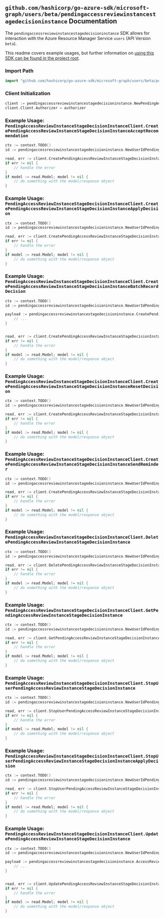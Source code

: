
## `github.com/hashicorp/go-azure-sdk/microsoft-graph/users/beta/pendingaccessreviewinstancestagedecisioninstance` Documentation

The `pendingaccessreviewinstancestagedecisioninstance` SDK allows for interaction with the Azure Resource Manager Service `users` (API Version `beta`).

This readme covers example usages, but further information on [using this SDK can be found in the project root](https://github.com/hashicorp/go-azure-sdk/tree/main/docs).

### Import Path

```go
import "github.com/hashicorp/go-azure-sdk/microsoft-graph/users/beta/pendingaccessreviewinstancestagedecisioninstance"
```


### Client Initialization

```go
client := pendingaccessreviewinstancestagedecisioninstance.NewPendingAccessReviewInstanceStageDecisionInstanceClientWithBaseURI("https://management.azure.com")
client.Client.Authorizer = authorizer
```


### Example Usage: `PendingAccessReviewInstanceStageDecisionInstanceClient.CreatePendingAccessReviewInstanceStageDecisionInstanceAcceptRecommendation`

```go
ctx := context.TODO()
id := pendingaccessreviewinstancestagedecisioninstance.NewUserIdPendingAccessReviewInstanceIdStageIdDecisionID("userIdValue", "accessReviewInstanceIdValue", "accessReviewStageIdValue", "accessReviewInstanceDecisionItemIdValue")

read, err := client.CreatePendingAccessReviewInstanceStageDecisionInstanceAcceptRecommendation(ctx, id)
if err != nil {
	// handle the error
}
if model := read.Model; model != nil {
	// do something with the model/response object
}
```


### Example Usage: `PendingAccessReviewInstanceStageDecisionInstanceClient.CreatePendingAccessReviewInstanceStageDecisionInstanceApplyDecision`

```go
ctx := context.TODO()
id := pendingaccessreviewinstancestagedecisioninstance.NewUserIdPendingAccessReviewInstanceIdStageIdDecisionID("userIdValue", "accessReviewInstanceIdValue", "accessReviewStageIdValue", "accessReviewInstanceDecisionItemIdValue")

read, err := client.CreatePendingAccessReviewInstanceStageDecisionInstanceApplyDecision(ctx, id)
if err != nil {
	// handle the error
}
if model := read.Model; model != nil {
	// do something with the model/response object
}
```


### Example Usage: `PendingAccessReviewInstanceStageDecisionInstanceClient.CreatePendingAccessReviewInstanceStageDecisionInstanceBatchRecordDecision`

```go
ctx := context.TODO()
id := pendingaccessreviewinstancestagedecisioninstance.NewUserIdPendingAccessReviewInstanceIdStageIdDecisionID("userIdValue", "accessReviewInstanceIdValue", "accessReviewStageIdValue", "accessReviewInstanceDecisionItemIdValue")

payload := pendingaccessreviewinstancestagedecisioninstance.CreatePendingAccessReviewInstanceStageDecisionInstanceBatchRecordDecisionRequest{
	// ...
}


read, err := client.CreatePendingAccessReviewInstanceStageDecisionInstanceBatchRecordDecision(ctx, id, payload)
if err != nil {
	// handle the error
}
if model := read.Model; model != nil {
	// do something with the model/response object
}
```


### Example Usage: `PendingAccessReviewInstanceStageDecisionInstanceClient.CreatePendingAccessReviewInstanceStageDecisionInstanceResetDecision`

```go
ctx := context.TODO()
id := pendingaccessreviewinstancestagedecisioninstance.NewUserIdPendingAccessReviewInstanceIdStageIdDecisionID("userIdValue", "accessReviewInstanceIdValue", "accessReviewStageIdValue", "accessReviewInstanceDecisionItemIdValue")

read, err := client.CreatePendingAccessReviewInstanceStageDecisionInstanceResetDecision(ctx, id)
if err != nil {
	// handle the error
}
if model := read.Model; model != nil {
	// do something with the model/response object
}
```


### Example Usage: `PendingAccessReviewInstanceStageDecisionInstanceClient.CreatePendingAccessReviewInstanceStageDecisionInstanceSendReminder`

```go
ctx := context.TODO()
id := pendingaccessreviewinstancestagedecisioninstance.NewUserIdPendingAccessReviewInstanceIdStageIdDecisionID("userIdValue", "accessReviewInstanceIdValue", "accessReviewStageIdValue", "accessReviewInstanceDecisionItemIdValue")

read, err := client.CreatePendingAccessReviewInstanceStageDecisionInstanceSendReminder(ctx, id)
if err != nil {
	// handle the error
}
if model := read.Model; model != nil {
	// do something with the model/response object
}
```


### Example Usage: `PendingAccessReviewInstanceStageDecisionInstanceClient.DeletePendingAccessReviewInstanceStageDecisionInstance`

```go
ctx := context.TODO()
id := pendingaccessreviewinstancestagedecisioninstance.NewUserIdPendingAccessReviewInstanceIdStageIdDecisionID("userIdValue", "accessReviewInstanceIdValue", "accessReviewStageIdValue", "accessReviewInstanceDecisionItemIdValue")

read, err := client.DeletePendingAccessReviewInstanceStageDecisionInstance(ctx, id)
if err != nil {
	// handle the error
}
if model := read.Model; model != nil {
	// do something with the model/response object
}
```


### Example Usage: `PendingAccessReviewInstanceStageDecisionInstanceClient.GetPendingAccessReviewInstanceStageDecisionInstance`

```go
ctx := context.TODO()
id := pendingaccessreviewinstancestagedecisioninstance.NewUserIdPendingAccessReviewInstanceIdStageIdDecisionID("userIdValue", "accessReviewInstanceIdValue", "accessReviewStageIdValue", "accessReviewInstanceDecisionItemIdValue")

read, err := client.GetPendingAccessReviewInstanceStageDecisionInstance(ctx, id)
if err != nil {
	// handle the error
}
if model := read.Model; model != nil {
	// do something with the model/response object
}
```


### Example Usage: `PendingAccessReviewInstanceStageDecisionInstanceClient.StopUserPendingAccessReviewInstanceStageDecisionInstance`

```go
ctx := context.TODO()
id := pendingaccessreviewinstancestagedecisioninstance.NewUserIdPendingAccessReviewInstanceIdStageIdDecisionID("userIdValue", "accessReviewInstanceIdValue", "accessReviewStageIdValue", "accessReviewInstanceDecisionItemIdValue")

read, err := client.StopUserPendingAccessReviewInstanceStageDecisionInstance(ctx, id)
if err != nil {
	// handle the error
}
if model := read.Model; model != nil {
	// do something with the model/response object
}
```


### Example Usage: `PendingAccessReviewInstanceStageDecisionInstanceClient.StopUserPendingAccessReviewInstanceStageDecisionInstanceApplyDecision`

```go
ctx := context.TODO()
id := pendingaccessreviewinstancestagedecisioninstance.NewUserIdPendingAccessReviewInstanceIdStageIdDecisionID("userIdValue", "accessReviewInstanceIdValue", "accessReviewStageIdValue", "accessReviewInstanceDecisionItemIdValue")

read, err := client.StopUserPendingAccessReviewInstanceStageDecisionInstanceApplyDecision(ctx, id)
if err != nil {
	// handle the error
}
if model := read.Model; model != nil {
	// do something with the model/response object
}
```


### Example Usage: `PendingAccessReviewInstanceStageDecisionInstanceClient.UpdatePendingAccessReviewInstanceStageDecisionInstance`

```go
ctx := context.TODO()
id := pendingaccessreviewinstancestagedecisioninstance.NewUserIdPendingAccessReviewInstanceIdStageIdDecisionID("userIdValue", "accessReviewInstanceIdValue", "accessReviewStageIdValue", "accessReviewInstanceDecisionItemIdValue")

payload := pendingaccessreviewinstancestagedecisioninstance.AccessReviewInstance{
	// ...
}


read, err := client.UpdatePendingAccessReviewInstanceStageDecisionInstance(ctx, id, payload)
if err != nil {
	// handle the error
}
if model := read.Model; model != nil {
	// do something with the model/response object
}
```
